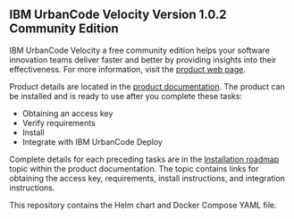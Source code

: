 ## IBM UrbanCode Velocity Version 1.0.2 Community Edition

IBM UrbanCode Velocity a free community edition helps your software innovation teams deliver faster and better by providing insights into their effectiveness.  For more information, visit the [product web page](https://developer.ibm.com/urbancode/products/urbancode-velocity).

Product details are located in the [product documentation](https://www.ibm.com/support/knowledgecenter/SSCKX6_1.0.0/com.ibm.uvelocity.doc/ucv_version_welcome.html). The product can be installed and is ready to use after you complete these tasks:
- Obtaining an access key 
- Verify requirements
- Install 
- Integrate with IBM UrbanCode Deploy

Complete details for each preceding tasks are in the [Installation roadmap](https://www.ibm.com/support/knowledgecenter/SSCKX6_1.0.0/com.ibm.insights.doc/topics/c_install_roadmap.html)  topic within the product documentation. The topic contains links for obtaining the access key, requirements, install instructions, and integration instructions.

This repository contains the Helm chart and Docker Compose YAML file.
